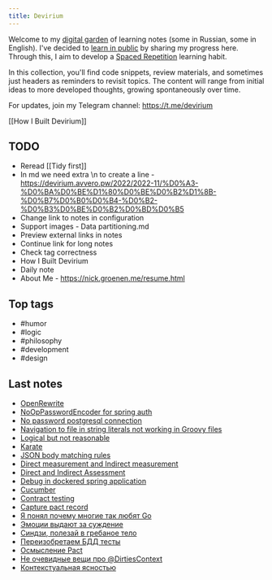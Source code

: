 ```yaml
---
title: Devirium
---
```


Welcome to my [digital garden](https://maggieappleton.com/garden-history) of learning notes (some in Russian, some in English). I've decided to [learn in public](https://dev.to/jbranchaud/how-i-learned-to-learn-in-public-2f4m) by sharing my progress here. Through this, I aim to develop a [Spaced Repetition](https://til.yenly.wtf/notes/spaced-repetition) learning habit.

In this collection, you'll find code snippets, review materials, and sometimes just headers as reminders to revisit topics. The content will range from initial ideas to more developed thoughts, growing spontaneously over time.

For updates, join my Telegram channel: https://t.me/devirium

[[How I Built Devirium]]

## TODO

- Reread [[Tidy first]]
- In md we need extra \n to create a line - https://devirium.avvero.pw/2022/2022-11/%D0%A3-%D0%BA%D0%BE%D1%80%D0%BE%D0%B2%D1%8B-%D0%B7%D0%B0%D0%B4-%D0%B2-%D0%B3%D0%BE%D0%B2%D0%BD%D0%B5
- Change link to notes in configuration
- Support images - Data partitioning.md
- Preview external links in notes
- Continue link for long notes
- Check tag correctness
- How I Built Devirium
- Daily note
- About Me - https://nick.groenen.me/resume.html

## Top tags
- #humor
- #logic
- #philosophy
- #development
- #design

## Last notes
- [OpenRewrite](2024/2024-03/OpenRewrite.md)
- [NoOpPasswordEncoder for spring auth](2024/2024-03/NoOpPasswordEncoder-for-spring-auth.md)
- [No password postgresql connection](2024/2024-03/No-password-postgresql-connection.md)
- [Navigation to file in string literals not working in Groovy files](2024/2024-03/Navigation-to-file-in-string-literals-not-working-in-Groovy-files.md)
- [Logical but not reasonable](2024/2024-03/Logical-but-not-reasonable.md)
- [Karate](2024/2024-03/Karate.md)
- [JSON body matching rules](2024/2024-03/JSON-body-matching-rules.md)
- [Direct measurement and Indirect measurement](2024/2024-03/Direct-measurement-and-Indirect-measurement.md)
- [Direct and Indirect Assessment](2024/2024-03/Direct-and-Indirect-Assessment.md)
- [Debug in dockered spring application](2024/2024-03/Debug-in-dockered-spring-application.md)
- [Cucumber](2024/2024-03/Cucumber.md)
- [Contract testing](2024/2024-03/Contract-testing.md)
- [Capture pact record](2024/2024-03/Capture-pact-record.md)
- [Я понял почему многие так любят Go](2024/2024-03/Я-понял-почему-многие-так-любят-Go.md)
- [Эмоции выдают за суждение](2024/2024-03/Эмоции-выдают-за-суждение.md)
- [Синдзи, полезай в гребаное тело](2024/2024-03/Синдзи,-полезай-в-гребаное-тело.md)
- [Переизобретаем БДД тесты](2024/2024-03/Переизобретаем-БДД-тесты.md)
- [Осмысление Pact](2024/2024-03/Осмысление-Pact.md)
- [Не очевидные вещи про @DirtiesContext](2024/2024-03/Не-очевидные-вещи-про-@DirtiesContext.md)
- [Контекстуальная ясностью](2024/2024-03/Контекстуальная-ясностью.md)
